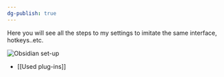 ```yaml
---
dg-publish: true
---
```

Here you will see all the steps to my settings to imitate the same interface, hotkeys..etc.

![Obsidian set-up](https://i.imgur.com/yNf3Fs8.png)

- [[Used plug-ins]]